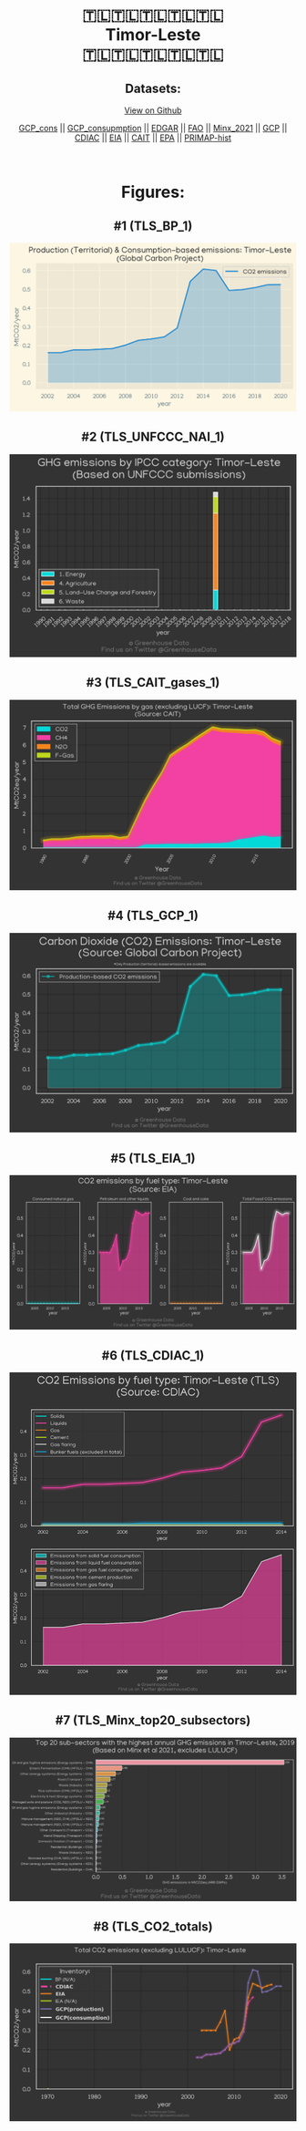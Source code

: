 
<center>
<h1 align="center">
🇹🇱🇹🇱🇹🇱🇹🇱🇹🇱
<br>
Timor-Leste
<br>
🇹🇱🇹🇱🇹🇱🇹🇱🇹🇱
</h1>
<h2>Datasets:</h2>
<p><a href="https://github.com/dquintani/GreenhouseData/tree/master/country_data/TLS_Timor-Leste/data">View on Github</a>
<br></p><p><a href="data/TLS_GCP_cons.csv">GCP_cons</a> || <a href="data/TLS_GCP_consupmption.csv">GCP_consupmption</a> || <a href="data/TLS_EDGAR.csv">EDGAR</a> || <a href="data/TLS_FAO.csv">FAO</a> || <a href="data/TLS_Minx_2021.csv">Minx_2021</a> || <a href="data/TLS_GCP.csv">GCP</a> || <a href="data/TLS_CDIAC.csv">CDIAC</a> || <a href="data/TLS_EIA.csv">EIA</a> || <a href="data/TLS_CAIT.csv">CAIT</a> || <a href="data/TLS_EPA.csv">EPA</a> || <a href="data/TLS_PRIMAP-hist.csv">PRIMAP-hist</a></p><p><br></p>
<h1>Figures:</h1><h2>#1 (TLS_BP_1)</h2>
<p><img alt="" src="figures/TLS_BP_1.png" /></p><h2>#2 (TLS_UNFCCC_NAI_1)</h2>
<p><img alt="" src="figures/TLS_UNFCCC_NAI_1.png" /></p><h2>#3 (TLS_CAIT_gases_1)</h2>
<p><img alt="" src="figures/TLS_CAIT_gases_1.png" /></p><h2>#4 (TLS_GCP_1)</h2>
<p><img alt="" src="figures/TLS_GCP_1.png" /></p><h2>#5 (TLS_EIA_1)</h2>
<p><img alt="" src="figures/TLS_EIA_1.png" /></p><h2>#6 (TLS_CDIAC_1)</h2>
<p><img alt="" src="figures/TLS_CDIAC_1.png" /></p><h2>#7 (TLS_Minx_top20_subsectors)</h2>
<p><img alt="" src="figures/TLS_Minx_top20_subsectors.png" /></p><h2>#8 (TLS_CO2_totals)</h2>
<p><img alt="" src="figures/TLS_CO2_totals.png" /></p>